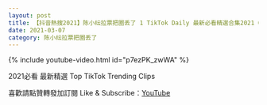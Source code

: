 ```yaml
---
layout: post
title: 【抖音熱搜2021】陈小纭拉票把圈丢了 1 TikTok Daily 最新必看精選合集2021 03 07
date: 2021-03-07
category: 陈小纭拉票把圈丢了
---
```


{% include youtube-video.html id="p7ezPK_zwWA" %}

2021必看 最新精選 Top TikTok Trending Clips

喜歡請點贊轉發加訂閱 Like & Subscribe：[YouTube](https://www.youtube.com/channel/UCAoR7VcanIPd04uEq_GIylA/videos)

